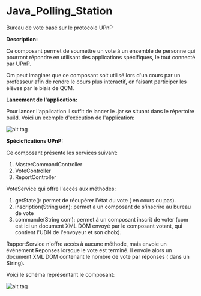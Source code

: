 # Java_Polling_Station
Bureau de vote basé sur le protocole UPnP

<strong>Description: </strong>

Ce composant permet de soumettre un vote à un ensemble de personne qui pourront répondre en utilisant des applications spécifiques,
le tout connecté par UPnP.

Om peut imaginer que ce composant soit utilisé lors d'un cours par un professeur afin de rendre le cours plus interactif, en
faisant participer les élèves par le biais de QCM. 



<strong>Lancement de l'application: </strong>

Pour lancer l'application il suffit de lancer le .jar se situant dans le répertoire build. Voici un exemple d'exécution 
de l'application:

![alt tag]()

<strong>Spécicfications UPnP:</strong>

Ce composant présente les services suivant:

  1) MasterCommandController
  2) VoteController
  3) ReportController
 
VoteService qui offre l'accès aux méthodes:

  1) getState(): permet de récupérer l'état du vote ( en cours ou pas).
  2) inscription(String udn): permet à un composant de s'inscrire au bureau de vote
  3) commande(String com): permet à un composant inscrit de voter (com est ici un document XML DOM envoyé par le composant votant, qui contient l'UDN de l'envoyeur et son choix).
  
RapportService n'offre accès à aucune méthode, mais envoie un événement Reponses lorsque le vote est terminé. Il envoie alors un document XML DOM contenant le nombre de vote par réponses ( dans un String). 

Voici le schéma représentant le composant:

![alt tag](https://github.com/components-upnp/Java_Bureau_De_Vote/blob/master/BureauDeVoteSch%C3%A9ma.png)




